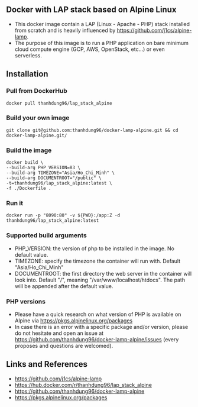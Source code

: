## Docker with LAP stack based on Alpine Linux

- This docker image contain a LAP (Linux - Apache - PHP) stack installed from scratch and is heavily influenced by https://github.com/j1cs/alpine-lamp.
- The purpose of this image is to run a PHP application on bare minimum cloud compute engine (GCP, AWS, OpenStack, etc...) or even serverless.

## Installation
### Pull from DockerHub

```
docker pull thanhdung96/lap_stack_alpine
```

### Build your own image

```  
git clone git@github.com:thanhdung96/docker-lamp-alpine.git && cd docker-lamp-alpine.git/
```

### Build the image

```
docker build \
--build-arg PHP_VERSION=83 \
--build-arg TIMEZONE="Asia/Ho_Chi_Minh" \
--build-arg DOCUMENTROOT="/public" \
-t=thanhdung96/lap_stack_alpine:latest \
-f ./Dockerfile .
```

### Run it

```
docker run -p "8090:80" -v ${PWD}:/app:Z -d thanhdung96/lap_stack_alpine:latest
```

### Supported build arguments

- PHP_VERSION: the version of php to be installed in the image. No default value.
- TIMEZONE: specify the timezone the container will run with. Default "Asia/Ho_Chi_Minh"
- DOCUMENTROOT: the first directory the web server in the container will look into. Default "/", meaning  "/var/www/localhost/htdocs". The path will be appended after the default value.

### PHP versions

- Please have a quick research on what version of PHP is available on Alpine via https://pkgs.alpinelinux.org/packages
- In case there is an error with a specific package and/or version, please do not hesitate and open an issue at https://github.com/thanhdung96/docker-lamp-alpine/issues (every proposes and questions are welcomed).

## Links and References

- https://github.com/j1cs/alpine-lamp
- https://hub.docker.com/r/thanhdung96/lap_stack_alpine 
- https://github.com/thanhdung96/docker-lamp-alpine
- https://pkgs.alpinelinux.org/packages
